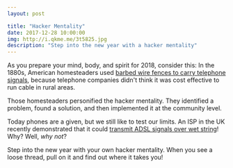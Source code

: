 ```yaml
---
layout: post

title: "Hacker Mentality"
date: 2017-12-28 10:00:00
img: http://i.qkme.me/3t5825.jpg
description: "Step into the new year with a hacker mentality"
---
```


As you prepare your mind, body, and spirit for 2018, consider this: In the 1880s, American homesteaders used [barbed wire fences to carry telephone signals](https://www.atlasobscura.com/articles/barbed-wire-telephone-lines-homesteaders-prairie-america-history), because telephone companies didn't think it was cost effective to run cable in rural areas.

Those homesteaders personified the hacker mentality. They identified a problem, found a solution, and then implemented it at the community level.

Today phones are a given, but we still like to test our limits. An ISP in the UK recently demonstrated that it could [transmit ADSL signals over wet string](http://www.revk.uk/2017/12/its-official-adsl-works-over-wet-string.html)! Why? Well, _why not_?

Step into the new year with your own hacker mentality. When you see a loose thread, pull on it and find out where it takes you!